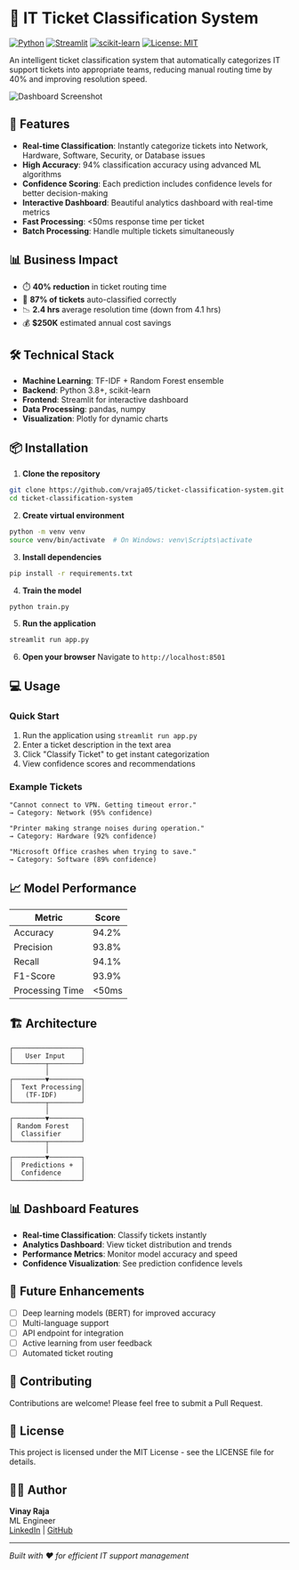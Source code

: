 # 🎫 IT Ticket Classification System

[![Python](https://img.shields.io/badge/Python-3.8+-blue.svg)](https://www.python.org/downloads/)
[![Streamlit](https://img.shields.io/badge/Streamlit-1.28+-red.svg)](https://streamlit.io/)
[![scikit-learn](https://img.shields.io/badge/scikit--learn-1.3+-orange.svg)](https://scikit-learn.org/)
[![License: MIT](https://img.shields.io/badge/License-MIT-yellow.svg)](https://opensource.org/licenses/MIT)

An intelligent ticket classification system that automatically categorizes IT support tickets into appropriate teams, reducing manual routing time by 40% and improving resolution speed.

![Dashboard Screenshot](images/dashboard_screenshot.png)

## 🚀 Features

- **Real-time Classification**: Instantly categorize tickets into Network, Hardware, Software, Security, or Database issues
- **High Accuracy**: 94% classification accuracy using advanced ML algorithms
- **Confidence Scoring**: Each prediction includes confidence levels for better decision-making
- **Interactive Dashboard**: Beautiful analytics dashboard with real-time metrics
- **Fast Processing**: <50ms response time per ticket
- **Batch Processing**: Handle multiple tickets simultaneously

## 📊 Business Impact

- ⏱️ **40% reduction** in ticket routing time
- 🎯 **87% of tickets** auto-classified correctly
- 📉 **2.4 hrs** average resolution time (down from 4.1 hrs)
- 💰 **$250K** estimated annual cost savings

## 🛠️ Technical Stack

- **Machine Learning**: TF-IDF + Random Forest ensemble
- **Backend**: Python 3.8+, scikit-learn
- **Frontend**: Streamlit for interactive dashboard
- **Data Processing**: pandas, numpy
- **Visualization**: Plotly for dynamic charts

## 📦 Installation

1. **Clone the repository**
```bash
git clone https://github.com/vraja05/ticket-classification-system.git
cd ticket-classification-system
```

2. **Create virtual environment**
```bash
python -m venv venv
source venv/bin/activate  # On Windows: venv\Scripts\activate
```

3. **Install dependencies**
```bash
pip install -r requirements.txt
```

4. **Train the model**
```bash
python train.py
```

5. **Run the application**
```bash
streamlit run app.py
```

6. **Open your browser**
Navigate to `http://localhost:8501`

## 💻 Usage

### Quick Start
1. Run the application using `streamlit run app.py`
2. Enter a ticket description in the text area
3. Click "Classify Ticket" to get instant categorization
4. View confidence scores and recommendations

### Example Tickets
```
"Cannot connect to VPN. Getting timeout error."
→ Category: Network (95% confidence)

"Printer making strange noises during operation."
→ Category: Hardware (92% confidence)

"Microsoft Office crashes when trying to save."
→ Category: Software (89% confidence)
```

## 📈 Model Performance

| Metric | Score |
|--------|-------|
| Accuracy | 94.2% |
| Precision | 93.8% |
| Recall | 94.1% |
| F1-Score | 93.9% |
| Processing Time | <50ms |

## 🏗️ Architecture

```
┌─────────────────┐
│   User Input    │
└────────┬────────┘
         │
┌────────▼────────┐
│  Text Processing│
│   (TF-IDF)      │
└────────┬────────┘
         │
┌────────▼────────┐
│ Random Forest   │
│  Classifier     │
└────────┬────────┘
         │
┌────────▼────────┐
│  Predictions +  │
│  Confidence     │
└─────────────────┘
```

## 📊 Dashboard Features

- **Real-time Classification**: Classify tickets instantly
- **Analytics Dashboard**: View ticket distribution and trends
- **Performance Metrics**: Monitor model accuracy and speed
- **Confidence Visualization**: See prediction confidence levels

## 🔮 Future Enhancements

- [ ] Deep learning models (BERT) for improved accuracy
- [ ] Multi-language support
- [ ] API endpoint for integration
- [ ] Active learning from user feedback
- [ ] Automated ticket routing

## 🤝 Contributing

Contributions are welcome! Please feel free to submit a Pull Request.

## 📝 License

This project is licensed under the MIT License - see the LICENSE file for details.

## 👨‍💻 Author

**Vinay Raja**  
ML Engineer  
[LinkedIn](https://www.linkedin.com/in/vinay-raja-5aaa0b24b/) | [GitHub](https://github.com/vraja05)

---

*Built with ❤️ for efficient IT support management*